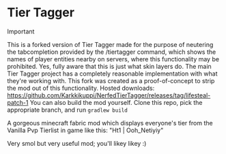 # Tier Tagger
> [!IMPORTANT]
> This is a forked version of Tier Tagger made for the purpose of neutering the tabcompletion provided by the /tiertagger command, which shows the names of player entities nearby on servers, where this functionality may be prohibited. Yes, fully aware that this is just what skin layers do. The main Tier Tagger project has a completely reasonable implementation with what they're working with. This fork was created as a proof-of-concept to strip the mod out of this functionality.
> Hosted downloads: https://github.com/Karkkikuppi/NerfedTierTagger/releases/tag/lifesteal-patch-1
> You can also build the mod yourself. Clone this repo, pick the appropriate branch, and run `gradlew build`

A gorgeous minecraft fabric mod which displays everyone's tier from the Vanilla Pvp Tierlist in game like this: "Ht1 | Ooh_Netiyiy"

Very smol but very useful mod; you'll likey likey :)
